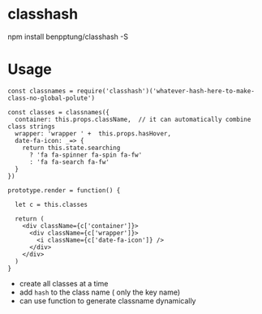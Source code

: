 # classhash

  npm install benpptung/classhash -S

# Usage

```
const classnames = require('classhash')('whatever-hash-here-to-make-class-no-global-polute')

const classes = classnames({
  container: this.props.className,  // it can automatically combine class strings
  wrapper: 'wrapper ' +  this.props.hasHover,
  date-fa-icon: _=> {
    return this.state.searching
      ? 'fa fa-spinner fa-spin fa-fw'
      : 'fa fa-search fa-fw'
  }
})

prototype.render = function() {

  let c = this.classes

  return (
    <div className={c['container']}>
      <div className={c['wrapper']}>
        <i className={c['date-fa-icon']} />
      </div>
    </div>
  )
}

```

- create all classes at a time
- add `hash` to the class name ( only the key name)
- can use function to generate classname dynamically
